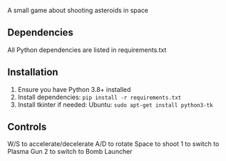 A small game about shooting asteroids in space

## Dependencies
All Python dependencies are listed in requirements.txt

## Installation
1. Ensure you have Python 3.8+ installed
2. Install dependencies: `pip install -r requirements.txt`
3. Install tkinter if needed:
    Ubuntu: `sudo apt-get install python3-tk`

## Controls
W/S to accelerate/decelerate
A/D to rotate
Space to shoot
1 to switch to Plasma Gun
2 to switch to Bomb Launcher